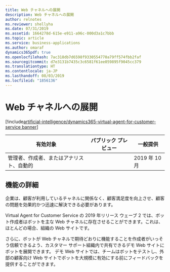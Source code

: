 ```yaml
---
title: Web チャネルへの展開
description: Web チャネルへの展開
author: relnotes
ms.reviewer: shellyha
ms.date: 07/31/2019
ms.assetid: 1664278d-615e-e911-a96c-000d3a1c7bbb
ms.topic: article
ms.service: business-applications
ms.author: omaraf
dynamics365pdf: true
ms.openlocfilehash: 7ac318db7d6598f9330554770a79ff574fbb2faf
ms.sourcegitcommit: d7e3131b7435c3c6581f61ee059895f9045cc379
ms.translationtype: HT
ms.contentlocale: ja-JP
ms.lasthandoff: 08/03/2019
ms.locfileid: "1856136"
---
```

# <a name="deployment-to-web-channels"></a>Web チャネルへの展開
[!include[artificial-intelligence/dynamics365-virtual-agent-for-customer-service banner](../includes/artificial-intelligence/dynamics365-virtual-agent-for-customer-service.md)]

| 有効対象    |  パブリック プレビュー | 一般提供 | 
| ---------- | ---------- |---------- |
|管理者、作成者、またはアナリスト、自動的|| 2019 年 10 月|






## <a name="feature-details"></a>機能の詳細
<!--feature detail start -->
企業は、顧客が利用しているチャネルに関係なく、顧客満足度を向上させ、顧客の問題を効果的かつ迅速に解決できる必要があります。 

Virtual Agent for Customer Service の 2019 年リリース ウェーブ 2 では、ボット作成者はボットを主な Web チャネルに存在させることができます。これは、ほとんどの場合、組織の Web サイトです。 

さらに、ボットが Web チャネルで期待どおりに機能することを作成者がいっそう信頼できるよう、カスタマー サポート組織内で共有できるデモ Web サイトにボットを展開できます。 デモ Web サイトでは、チームはボットをテストし、外部の顧客向け Web サイトでボットを大規模に有効にする前にフィードバックを提供することができます。 

<!--
![](media/deployment-web-channels-1.png "")--> <!-- Picture 372304502 -->
<!--feature detail end -->











